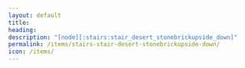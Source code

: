 ```yaml
---
layout: default
title: 
heading: 
description: "[node][:stairs:stair_desert_stonebrickupside_down]"
permalink: /items/stairs-stair-desert-stonebrickupside-down/
icon: /items/
---
```

